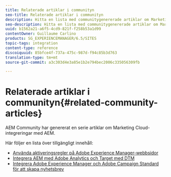 ```yaml
---
title: Relaterade artiklar i communityn
seo-title: Relaterade artiklar i communityn
description: Hitta en lista med communitygenererade artiklar om Marketing Cloud-integreringar med AEM.
seo-description: Hitta en lista med communitygenererade artiklar om Marketing Cloud-integreringar med AEM.
uuid: b1562a21-a6f5-4cd9-821f-f258b53a1d99
contentOwner: Guillaume Carlino
products: SG_EXPERIENCEMANAGER/6.5/SITES
topic-tags: integration
content-type: reference
discoiquuid: 85bfce4f-737a-475c-987d-f94c85b3d763
translation-type: tm+mt
source-git-commit: a3c303d4e3a85e1b2e794bec2006c335056309fb

---
```



# Relaterade artiklar i communityn{#related-community-articles}

AEM Community har genererat en serie artiklar om Marketing Cloud-integreringar med AEM.

Här följer en lista över tillgängligt innehåll:

* [Använda aktiveringsregler på Adobe Experience Manager-webbsidor](https://helpx.adobe.com/experience-manager/using/dtm.html)
* [Integrera AEM med Adobe Analytics och Target med DTM](https://helpx.adobe.com/experience-manager/using/integrate-digital-marketing-solutions.html)
* [Integrera Adobe Experience Manager och Adobe Campaign Standard för att skapa nyhetsbrev](https://helpx.adobe.com/experience-manager/using/aem_campaign.html)

